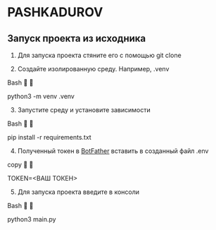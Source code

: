 # PASHKADUROV
## Запуск проекта из исходника

1. Для запуска проекта стяните его с помощью git clone

2. Создайте изолированную среду. Например, .venv

Bash



python3 -m venv .venv


3. Запустите среду и установите зависимости
   
Bash



pip install -r requirements.txt


4. Полученный токен в [BotFather](https://t.me/BotFather) вставить в созданный файл .env

copy



TOKEN=<ВАШ ТОКЕН>


5. Для запуска проекта введите в консоли

Bash



python3 main.py
